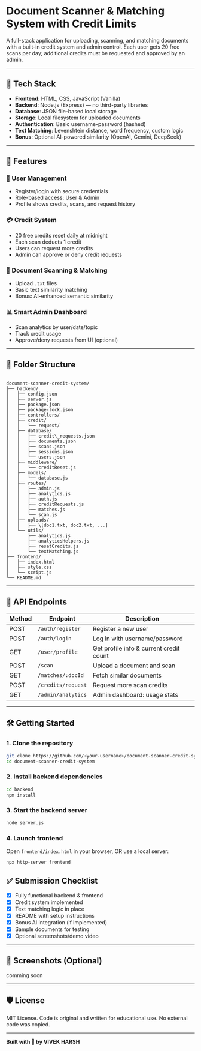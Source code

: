 # Document Scanner & Matching System with Credit Limits

A full-stack application for uploading, scanning, and matching documents with a built-in credit system and admin control. Each user gets 20 free scans per day; additional credits must be requested and approved by an admin.

---

## 🔧 Tech Stack

- **Frontend**: HTML, CSS, JavaScript (Vanilla)
- **Backend**: Node.js (Express) — no third-party libraries
- **Database**: JSON file-based local storage
- **Storage**: Local filesystem for uploaded documents
- **Authentication**: Basic username-password (hashed)
- **Text Matching**: Levenshtein distance, word frequency, custom logic
- **Bonus**: Optional AI-powered similarity (OpenAI, Gemini, DeepSeek)

---

## 🚀 Features

### 👤 User Management
- Register/login with secure credentials
- Role-based access: User & Admin
- Profile shows credits, scans, and request history

### 💳 Credit System
- 20 free credits reset daily at midnight
- Each scan deducts 1 credit
- Users can request more credits
- Admin can approve or deny credit requests

### 📄 Document Scanning & Matching
- Upload `.txt` files
- Basic text similarity matching
- Bonus: AI-enhanced semantic similarity

### 📊 Smart Admin Dashboard
- Scan analytics by user/date/topic
- Track credit usage
- Approve/deny requests from UI (optional)

---

## 📁 Folder Structure

```

document-scanner-credit-system/
├── backend/
│   ├── config.json
│   ├── server.js
│   ├── package.json
│   ├── package-lock.json
│   ├── controllers/
│   ├── credit/
│   │   └── request/
│   ├── database/
│   │   ├── credit\_requests.json
│   │   ├── documents.json
│   │   ├── scans.json
│   │   ├── sessions.json
│   │   └── users.json
│   ├── middleware/
│   │   └── creditReset.js
│   ├── models/
│   │   └── database.js
│   ├── routes/
│   │   ├── admin.js
│   │   ├── analytics.js
│   │   ├── auth.js
│   │   ├── creditRequests.js
│   │   ├── matches.js
│   │   └── scan.js
│   ├── uploads/
│   │   ├── \[doc1.txt, doc2.txt, ...]
│   └── utils/
│       ├── analytics.js
│       ├── analyticsHelpers.js
│       ├── resetCredits.js
│       └── textMatching.js
├── frontend/
│   ├── index.html
│   ├── style.css
│   └── script.js
└── README.md

````

---

## 📡 API Endpoints

| Method | Endpoint               | Description                              |
|--------|------------------------|------------------------------------------|
| POST   | `/auth/register`       | Register a new user                      |
| POST   | `/auth/login`          | Log in with username/password            |
| GET    | `/user/profile`        | Get profile info & current credit count  |
| POST   | `/scan`                | Upload a document and scan               |
| GET    | `/matches/:docId`      | Fetch similar documents                  |
| POST   | `/credits/request`     | Request more scan credits                |
| GET    | `/admin/analytics`     | Admin dashboard: usage stats             |

---

## 🛠️ Getting Started

### 1. Clone the repository

```bash
git clone https://github.com/<your-username>/document-scanner-credit-system.git
cd document-scanner-credit-system
````

### 2. Install backend dependencies

```bash
cd backend
npm install
```

### 3. Start the backend server

```bash
node server.js
```

### 4. Launch frontend

Open `frontend/index.html` in your browser, OR use a local server:

```bash
npx http-server frontend
```

## ✅ Submission Checklist

* [x] Fully functional backend & frontend
* [x] Credit system implemented
* [x] Text matching logic in place
* [x] README with setup instructions
* [x] Bonus AI integration (if implemented)
* [x] Sample documents for testing
* [x] Optional screenshots/demo video

---

## 📸 Screenshots (Optional)

comming soon

---

## 🛡️ License

MIT License. Code is original and written for educational use. No external code was copied.

---

**Built with 💙 by VIVEK HARSH**

